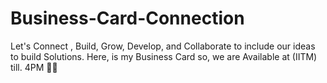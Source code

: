# Business-Card-Connection
Let's Connect , Build, Grow, Develop, and Collaborate to include our ideas to build Solutions. Here, is my Business Card so, we are Available at (IITM) till. 4PM 🤑🥰
